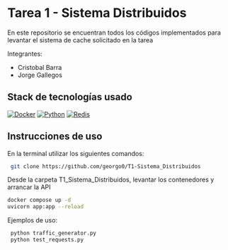 # Tarea 1 - Sistema Distribuidos
En este repositorio se encuentran todos los códigos implementados para  levantar el sistema de cache solicitado en la tarea 

Integrantes:
* Cristobal Barra
* Jorge Gallegos
  

## Stack de tecnologías usado

[![Docker](https://img.shields.io/badge/Docker-2496ED?logo=docker&logoColor=white&style=flat)](https://www.docker.com/)
[![Python](https://img.shields.io/badge/Python-3776AB?logo=python&logoColor=white&style=flat)](https://www.python.org/)
[![Redis](https://img.shields.io/badge/Redis-DC382D?logo=redis&logoColor=white&style=flat)](https://redis.io/)

## Instrucciones de uso

En la terminal utilizar los siguientes comandos:

```bash
 git clone https://github.com/georgo0/T1-Sistema_Distribuidos
```
Desde la carpeta T1_Sistema_Distribuidos, levantar los contenedores y arrancar la API
```bash
docker compose up -d
uvicorn app:app --reload
```
Ejemplos de uso:
```bash
 python traffic_generator.py
 python test_requests.py
```
